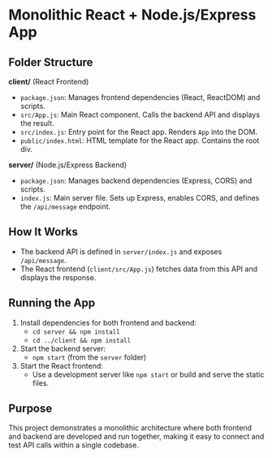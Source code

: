 # Monolithic React + Node.js/Express App

## Folder Structure

**client/** (React Frontend)
- `package.json`: Manages frontend dependencies (React, ReactDOM) and scripts.
- `src/App.js`: Main React component. Calls the backend API and displays the result.
- `src/index.js`: Entry point for the React app. Renders `App` into the DOM.
- `public/index.html`: HTML template for the React app. Contains the root div.

**server/** (Node.js/Express Backend)
- `package.json`: Manages backend dependencies (Express, CORS) and scripts.
- `index.js`: Main server file. Sets up Express, enables CORS, and defines the `/api/message` endpoint.

## How It Works
- The backend API is defined in `server/index.js` and exposes `/api/message`.
- The React frontend (`client/src/App.js`) fetches data from this API and displays the response.

## Running the App
1. Install dependencies for both frontend and backend:
   - `cd server && npm install`
   - `cd ../client && npm install`
2. Start the backend server:
   - `npm start` (from the `server` folder)
3. Start the React frontend:
   - Use a development server like `npm start` or build and serve the static files.

## Purpose
This project demonstrates a monolithic architecture where both frontend and backend are developed and run together, making it easy to connect and test API calls within a single codebase.
